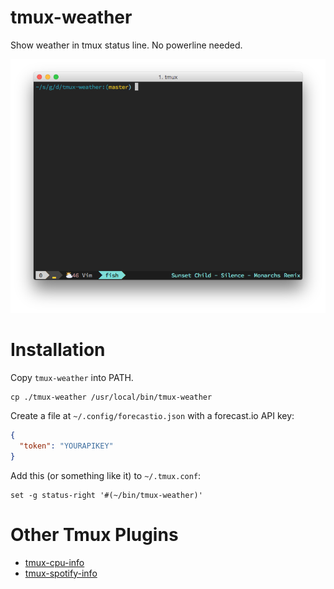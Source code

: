 tmux-weather
============

Show weather in tmux status line. No powerline needed.

![tmux-weather](./img/screenshot.png)

Installation
============
Copy `tmux-weather` into PATH.

```
cp ./tmux-weather /usr/local/bin/tmux-weather
```

Create a file at `~/.config/forecastio.json` with a forecast.io API key:

```json
{
  "token": "YOURAPIKEY"
}
```

Add this (or something like it) to `~/.tmux.conf`:

```
set -g status-right '#(~/bin/tmux-weather)'
```

Other Tmux Plugins
==================

* [tmux-cpu-info](https://github.com/dickeyxxx/tmux-cpu-info)
* [tmux-spotify-info](https://github.com/dickeyxxx/tmux-spotify-info)
